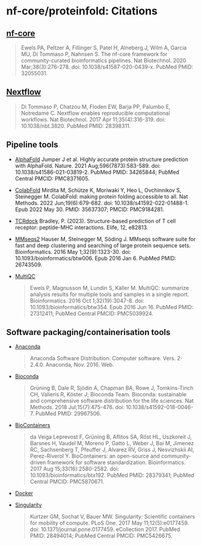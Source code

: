 # nf-core/proteinfold: Citations

## [nf-core](https://pubmed.ncbi.nlm.nih.gov/32055031/)

> Ewels PA, Peltzer A, Fillinger S, Patel H, Alneberg J, Wilm A, Garcia MU, Di Tommaso P, Nahnsen S. The nf-core framework for community-curated bioinformatics pipelines. Nat Biotechnol. 2020 Mar;38(3):276-278. doi: 10.1038/s41587-020-0439-x. PubMed PMID: 32055031.

## [Nextflow](https://pubmed.ncbi.nlm.nih.gov/28398311/)

> Di Tommaso P, Chatzou M, Floden EW, Barja PP, Palumbo E, Notredame C. Nextflow enables reproducible computational workflows. Nat Biotechnol. 2017 Apr 11;35(4):316-319. doi: 10.1038/nbt.3820. PubMed PMID: 28398311.

## Pipeline tools

- [AlphaFold](https://pubmed.ncbi.nlm.nih.gov/34265844/)
  Jumper J et al. Highly accurate protein structure prediction with AlphaFold. Nature. 2021 Aug;596(7873):583-589. doi: 10.1038/s41586-021-03819-2. PubMed PMID: 34265844; PubMed Central PMCID: PMC8371605.

- [ColabFold](https://pubmed.ncbi.nlm.nih.gov/35637307/)
  Mirdita M, Schütze K, Moriwaki Y, Heo L, Ovchinnikov S, Steinegger M. ColabFold: making protein folding accessible to all. Nat Methods. 2022 Jun;19(6):679-682. doi: 10.1038/s41592-022-01488-1. Epub 2022 May 30. PMID: 35637307; PMCID: PMC9184281.

- [TCRdock](https://doi.org/10.7554/eLife.82813)
  Bradley, P. (2023). Structure-based prediction of T cell receptor: peptide-MHC interactions. Elife, 12, e82813.

- [MMseqs2](https://pubmed.ncbi.nlm.nih.gov/26743509/)
  Hauser M, Steinegger M, Söding J. MMseqs software suite for fast and deep clustering and searching of large protein sequence sets. Bioinformatics. 2016 May 1;32(9):1323-30. doi: 10.1093/bioinformatics/btw006. Epub 2016 Jan 6. PubMed PMID: 26743509.

- [MultiQC](https://pubmed.ncbi.nlm.nih.gov/27312411/)
  > Ewels P, Magnusson M, Lundin S, Käller M. MultiQC: summarize analysis results for multiple tools and samples in a single report. Bioinformatics. 2016 Oct 1;32(19):3047-8. doi: 10.1093/bioinformatics/btw354. Epub 2016 Jun 16. PubMed PMID: 27312411; PubMed Central PMCID: PMC5039924.

## Software packaging/containerisation tools

- [Anaconda](https://anaconda.com)

  > Anaconda Software Distribution. Computer software. Vers. 2-2.4.0. Anaconda, Nov. 2016. Web.

- [Bioconda](https://pubmed.ncbi.nlm.nih.gov/29967506/)

  > Grüning B, Dale R, Sjödin A, Chapman BA, Rowe J, Tomkins-Tinch CH, Valieris R, Köster J; Bioconda Team. Bioconda: sustainable and comprehensive software distribution for the life sciences. Nat Methods. 2018 Jul;15(7):475-476. doi: 10.1038/s41592-018-0046-7. PubMed PMID: 29967506.

- [BioContainers](https://pubmed.ncbi.nlm.nih.gov/28379341/)

  > da Veiga Leprevost F, Grüning B, Aflitos SA, Röst HL, Uszkoreit J, Barsnes H, Vaudel M, Moreno P, Gatto L, Weber J, Bai M, Jimenez RC, Sachsenberg T, Pfeuffer J, Alvarez RV, Griss J, Nesvizhskii AI, Perez-Riverol Y. BioContainers: an open-source and community-driven framework for software standardization. Bioinformatics. 2017 Aug 15;33(16):2580-2582. doi: 10.1093/bioinformatics/btx192. PubMed PMID: 28379341; PubMed Central PMCID: PMC5870671.

- [Docker](https://dl.acm.org/doi/10.5555/2600239.2600241)

- [Singularity](https://pubmed.ncbi.nlm.nih.gov/28494014/)
  > Kurtzer GM, Sochat V, Bauer MW. Singularity: Scientific containers for mobility of compute. PLoS One. 2017 May 11;12(5):e0177459. doi: 10.1371/journal.pone.0177459. eCollection 2017. PubMed PMID: 28494014; PubMed Central PMCID: PMC5426675.

